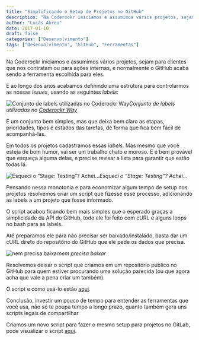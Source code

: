 ```yaml
---
title: "Simplificando o Setup de Projetos no GitHub"
description: "Na Coderockr iniciamos e assumimos vários projetos, sejam para clientes que nos contratam ou para ações internas, e normalmente o GitHub acaba sendo a ferramenta escolhida para eles..."
author: "Lucas Abreu"
date: 2017-01-10
draft: false
categories: ["Desenvolvimento"]
tags: ["Desenvolvimento", "GitHub", "Ferramentas"]
---
```


Na Coderockr iniciamos e assumimos vários projetos, sejam para clientes que nos contratam ou para ações internas, e normalmente o GitHub acaba sendo a ferramenta escolhida para eles.

E ao longo dos anos acabamos definindo uma estrutura para controlarmos as nossas *issues*, usando as seguintes *labels:*

![Conjunto de labels utilizadas no [Coderockr Way](https://blog.coderockr.com)](https://cdn-images-1.medium.com/max/2000/1*5BH5MxYLTaFzEQVWPJtezQ.png)*Conjunto de labels utilizadas no [Coderockr Way](https://blog.coderockr.com)*

É um conjunto bem simples, mas que deixa bem claro as etapas, prioridades, tipos e estados das tarefas, de forma que fica bem fácil de acompanhá-las.

Em todos os projetos cadastramos essas *labels*. Mas mesmo que você esteja de bom humor, vai ser um trabalho chato e moroso. E é bem provável que esqueça alguma delas, e precise revisar a lista para garantir que estão todas lá.

![Esqueci o “Stage: Testing”? Achei…](https://cdn-images-1.medium.com/max/2000/1*JXvJ5FXr6RM63cOix1eEdA.gif)*Esqueci o “Stage: Testing”? Achei…*

Pensando nessa monotonia e para economizar algum tempo de setup nos projetos resolvemos criar um script que fizesse esse processo, adicionando as labels a um projeto que fosse informado.

O script acabou ficando bem mais simples que o esperado graças a simplicidade da API do GitHub, todo ele foi feito com cURL e alguns loops no bash para as labels.

Até preparamos ele para não precisar ser baixado/instalado, basta dar um cURL direto do repositório do GitHub que ele pede os dados que precisa.

![nem precisa baixar](https://cdn-images-1.medium.com/max/2000/1*1IUgqZ45GVjfc4VYKw_tAA.png)*nem precisa baixar*

Resolvemos deixar o script que criamos em um repositório público no GitHub para quem estiver procurando uma solução parecida (ou que agora acha que vale a pena criar um também).

O script e como usá-lo estão [aqui](https://github.com/Coderockr/coderockr-way-github-setup).

Conclusão, investir um pouco de tempo para entender as ferramentas que você usa, não só te poupa tempo a longo prazo, quanto também gera uns scripts legais de compartilhar


Criamos um novo script para fazer o mesmo setup para projetos no GitLab, pode visualizar o script [aqui](https://github.com/Coderockr/coderockr-way-github-setup/blob/master/coderockr-way-gitlab-setup.bash).
